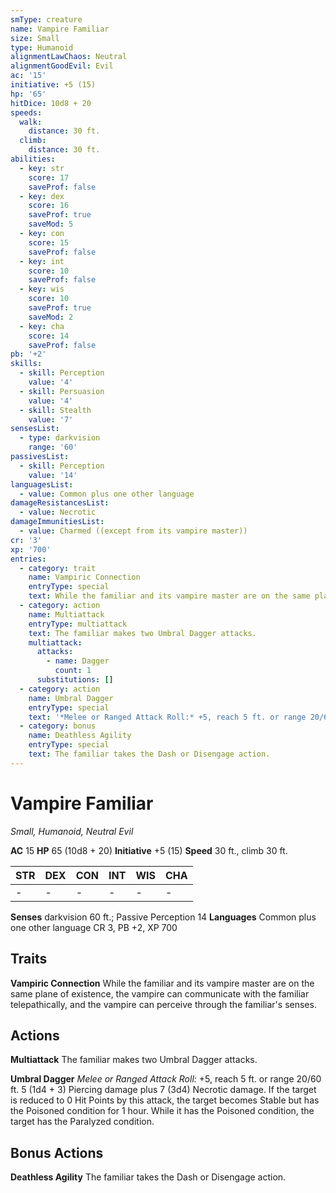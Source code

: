 ```yaml
---
smType: creature
name: Vampire Familiar
size: Small
type: Humanoid
alignmentLawChaos: Neutral
alignmentGoodEvil: Evil
ac: '15'
initiative: +5 (15)
hp: '65'
hitDice: 10d8 + 20
speeds:
  walk:
    distance: 30 ft.
  climb:
    distance: 30 ft.
abilities:
  - key: str
    score: 17
    saveProf: false
  - key: dex
    score: 16
    saveProf: true
    saveMod: 5
  - key: con
    score: 15
    saveProf: false
  - key: int
    score: 10
    saveProf: false
  - key: wis
    score: 10
    saveProf: true
    saveMod: 2
  - key: cha
    score: 14
    saveProf: false
pb: '+2'
skills:
  - skill: Perception
    value: '4'
  - skill: Persuasion
    value: '4'
  - skill: Stealth
    value: '7'
sensesList:
  - type: darkvision
    range: '60'
passivesList:
  - skill: Perception
    value: '14'
languagesList:
  - value: Common plus one other language
damageResistancesList:
  - value: Necrotic
damageImmunitiesList:
  - value: Charmed ((except from its vampire master))
cr: '3'
xp: '700'
entries:
  - category: trait
    name: Vampiric Connection
    entryType: special
    text: While the familiar and its vampire master are on the same plane of existence, the vampire can communicate with the familiar telepathically, and the vampire can perceive through the familiar's senses.
  - category: action
    name: Multiattack
    entryType: multiattack
    text: The familiar makes two Umbral Dagger attacks.
    multiattack:
      attacks:
        - name: Dagger
          count: 1
      substitutions: []
  - category: action
    name: Umbral Dagger
    entryType: special
    text: '*Melee or Ranged Attack Roll:* +5, reach 5 ft. or range 20/60 ft. 5 (1d4 + 3) Piercing damage plus 7 (3d4) Necrotic damage. If the target is reduced to 0 Hit Points by this attack, the target becomes Stable but has the Poisoned condition for 1 hour. While it has the Poisoned condition, the target has the Paralyzed condition.'
  - category: bonus
    name: Deathless Agility
    entryType: special
    text: The familiar takes the Dash or Disengage action.
---
```


# Vampire Familiar
*Small, Humanoid, Neutral Evil*

**AC** 15
**HP** 65 (10d8 + 20)
**Initiative** +5 (15)
**Speed** 30 ft., climb 30 ft.

| STR | DEX | CON | INT | WIS | CHA |
| --- | --- | --- | --- | --- | --- |
| - | - | - | - | - | - |

**Senses** darkvision 60 ft.; Passive Perception 14
**Languages** Common plus one other language
CR 3, PB +2, XP 700

## Traits

**Vampiric Connection**
While the familiar and its vampire master are on the same plane of existence, the vampire can communicate with the familiar telepathically, and the vampire can perceive through the familiar's senses.

## Actions

**Multiattack**
The familiar makes two Umbral Dagger attacks.

**Umbral Dagger**
*Melee or Ranged Attack Roll:* +5, reach 5 ft. or range 20/60 ft. 5 (1d4 + 3) Piercing damage plus 7 (3d4) Necrotic damage. If the target is reduced to 0 Hit Points by this attack, the target becomes Stable but has the Poisoned condition for 1 hour. While it has the Poisoned condition, the target has the Paralyzed condition.

## Bonus Actions

**Deathless Agility**
The familiar takes the Dash or Disengage action.
